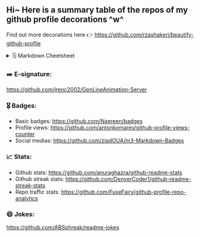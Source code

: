 ## Hi~ Here is a summary table of the repos of my github profile decorations ^w^

Find out more decorations here 👉 https://github.com/rzashakeri/beautify-github-profile

<details>
   <summary>🗒️ Markdown Cheetsheet</summary>
   <p>English 👉 https://github.com/tchapi/markdown-cheatsheet<br>中文版 👉 https://github.com/younghz/Markdown</p>
</details>

### ✒️ E-signature:

https://github.com/jrenc2002/GenLineAnimation-Server

### 🎖️ Badges:

- Basic badges: https://github.com/Naereen/badges
- Profile views: https://github.com/antonkomarev/github-profile-views-counter
- Social medias: https://github.com/ziadOUA/m3-Markdown-Badges

### 📈 Stats:

- Github stats: https://github.com/anuraghazra/github-readme-stats
- Github streak stats: https://github.com/DenverCoder1/github-readme-streak-stats
- Repo traffic stats: https://github.com/FuseFairy/github-profile-repo-analytics

### 😄 Jokes:

https://github.com/ABSphreak/readme-jokes

